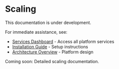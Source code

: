 # Scaling

This documentation is under development. 

For immediate assistance, see:
- [Services Dashboard](services.md) - Access all platform services
- [Installation Guide](installation.md) - Setup instructions
- [Architecture Overview](architecture.md) - Platform design

Coming soon: Detailed scaling documentation.
